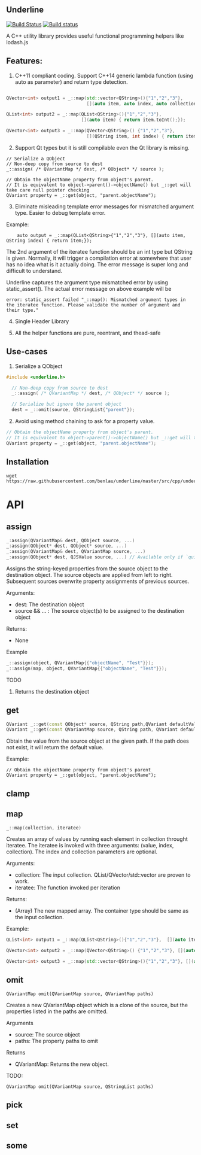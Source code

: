 ## Underline
[![Build Status](https://www.travis-ci.org/benlau/underline.svg?branch=master)](https://www.travis-ci.org/benlau/underline)
[![Build status](https://ci.appveyor.com/api/projects/status/p6jsldfoj73ep630?svg=true)](https://ci.appveyor.com/project/benlau/underline)

A C++ utility library provides useful functional programming helpers like lodash.js

Features:
-----

1) C++11 compliant coding. Support C++14 generic lambda function (using auto as parameter) and return type detection.

```C++

QVector<int> output1 = _::map(std::vector<QString>(){"1","2","3"},
                              [](auto item, auto index, auto collection) { return item.toInt();});

QList<int> output2 = _::map(QList<QString>(){"1","2","3"},
                            [](auto item) { return item.toInt();});

QVector<int> output3 = _::map(QVector<QString>() {"1","2","3"},
                              [](QString item, int index) { return item.toInt();});

```

2) Support Qt types but it is still compilable even the Qt library is missing.

```
// Serialize a QObject
// Non-deep copy from source to dest
_::assign( /* QVariantMap */ dest, /* QObject* */ source );

// Obtain the objectName property from object's parent.
// It is equivalent to object->parent()->objectName() but _::get will take care null pointer checking
QVariant property = _::get(object, "parent.objectName");
```

3) Eliminate misleading template error messages for mismatched argument type. Easier to debug template error.

Example:

```
    auto output = _::map(QList<QString>{"1","2","3"}, [](auto item, QString index) { return item;});
```

The 2nd argument of the iteratee function should be an int type but QString is given. Normally, it will trigger a compilation error at somewhere that user has no idea what is it actually doing. The error message is super long and difficult to understand.

Underline captures the argument type mismatched error by using static_assert(). The actual error message on above example will be

```
error: static_assert failed "_::map(): Mismatched argument types in the iteratee function. Please validate the number of argument and their type."
```

4) Single Header Library

5) All the helper functions are pure, reentrant, and thead-safe

Use-cases
-------

 1) Serialize a QObject
```C++
#include <underline.h>

  // Non-deep copy from source to dest
  _::assign( /* QVariantMap */ dest, /* QObject* */ source );

  // Serialize but ignore the parent object
  dest = _::omit(source, QStringList{"parent"});
```

2) Avoid using method chaining to ask for a property value.

```C++
// Obtain the objectName property from object's parent.
// It is equivalent to object->parent()->objectName() but _::get will take care null pointer checking
QVariant property = _::get(object, "parent.objectName");
```

Installation
-----------

```
wget https://raw.githubusercontent.com/benlau/underline/master/src/cpp/underline.h
```

API
===

assign
-----

```C++
_:assign(QVariantMap& dest, QObject source, ...)
_:assign(QObject* dest, QObject* source, ...)
_:assign(QVariantMap& dest, QVariantMap source, ...)
_:assign(QObject* dest, QJSValue source, ...) // Available only if `quick` is set in the qmake project file.
```

Assigns the string-keyed properties from the source object to the destination object. The source objects are applied from left to right. Subsequent sources overwrite property assignments of previous sources.

Arguments:

 * dest: The destination object
 * source && ... : The source object(s) to be assigned to the destination object

Returns:

 * None

Example

```C++
_::assign(object, QVariantMap{{"objectName", "Test"}});
_::assign(map, object, QVariantMap{{"objectName", "Test"}});
```

TODO

1. Returns the destination object

get
---

```C++
QVariant _::get(const QObject* source, QString path,QVariant defaultValue = QVariant())
QVariant _::get(const QVariantMap source, QString path, QVariant defaultValue = QVariant())
```

Obtain the value from the source object at the given path. If the path does not exist, it will return the default value.

Example:

```
// Obtain the objectName property from object's parent
QVariant property = _::get(object, "parent.objectName");
```

clamp
-----



map
----

```C++
_::map(collection, iteratee)
```

Creates an array of values by running each element in collection throught iteratee. The iteratee is invoked with three arguments: (value, index, collection). The index and collection parameters are optional.


Arguments:

 * collection: The input collection. QList/QVector/std::vector are proven to work.
 * iteratee: The function invoked per iteration


Returns:

 * (Array) The new mapped array. The container type should be same as the input collection.

Example:

```C++
QList<int> output1 = _::map(QList<QString>(){"1","2","3"},  [](auto item) { return item.toInt();});

QVector<int> output2 = _::map(QVector<QString>() {"1","2","3"}, [](auto item, int index) { return item.toInt();});

QVector<int> output3 = _::map(std::vector<QString>(){"1","2","3"}, [](auto item, int index, auto collection) { return item.toInt();});
```

omit
----

```
QVariantMap omit(QVariantMap source, QVariantMap paths)
```

Creates a new QVariantMap object which is a clone of the source, but the properties listed in the paths are omitted.

Arguments

 * source: The source object
 * paths: The property paths to omit

Returns

 * QVariantMap: Returns the new object.

TODO:
```
QVariantMap omit(QVariantMap source, QStringList paths)
```


pick
---

set
---

some
----
